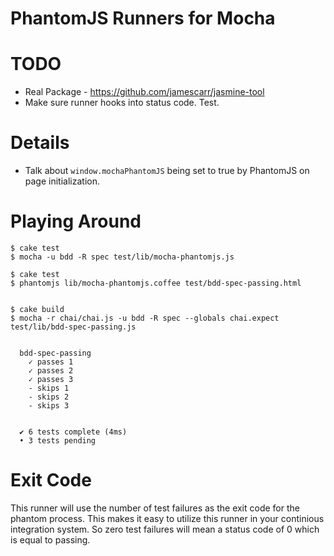 # PhantomJS Runners for Mocha


# TODO

* Real Package - https://github.com/jamescarr/jasmine-tool
* Make sure runner hooks into status code. Test.


# Details

* Talk about `window.mochaPhantomJS` being set to true by PhantomJS on page initialization.


# Playing Around

    $ cake test
    $ mocha -u bdd -R spec test/lib/mocha-phantomjs.js

    $ cake test
    $ phantomjs lib/mocha-phantomjs.coffee test/bdd-spec-passing.html


    $ cake build
    $ mocha -r chai/chai.js -u bdd -R spec --globals chai.expect test/lib/bdd-spec-passing.js


      bdd-spec-passing
        ✓ passes 1 
        ✓ passes 2 
        ✓ passes 3 
        - skips 1
        - skips 2
        - skips 3


      ✔ 6 tests complete (4ms)
      • 3 tests pending


# Exit Code

This runner will use the number of test failures as the exit code for the phantom process. This makes it easy to utilize this runner in your continious integration system. So zero test failures will mean a status code of 0 which is equal to passing. 




